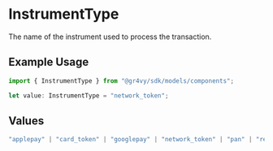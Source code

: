 # InstrumentType

The name of the instrument used to process the transaction.


## Example Usage

```typescript
import { InstrumentType } from "@gr4vy/sdk/models/components";

let value: InstrumentType = "network_token";
```

## Values

```typescript
"applepay" | "card_token" | "googlepay" | "network_token" | "pan" | "redirect" | "redirect_token"
```